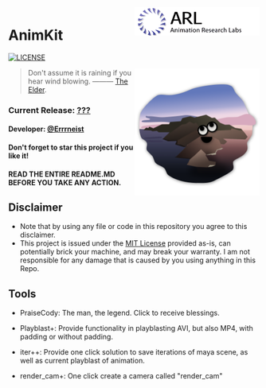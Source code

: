 <img align="right" src="https://github.com/Errrneist/AnimKit/blob/master/IMG/arl_logo.png" alt="ARL" width="250">

# AnimKit
[![LICENSE](https://img.shields.io/badge/license-Anti%20996-blue.svg)](https://github.com/996icu/996.ICU/blob/master/LICENSE)

<img align="right" src="https://github.com/Errrneist/Hackintosh-Razer-Blade-Advanced/blob/master/IMG/catcritter.png" alt="Maya" width="250">


> Don't assume it is raining if you hear wind blowing. ——— [The Elder](https://hongjunwu.com/elder/).    
### Current Release: [???](https://github.com/Errrneist/AnimKit/releases)
#### Developer: [@Errrneist](https://www.tonymacx86.com/members/errrneist.1550861/)
#### Don't forget to star this project if you like it! 
#### READ THE ENTIRE README.MD BEFORE YOU TAKE ANY ACTION.


## Disclaimer
* Note that by using any file or code in this repository you agree to this disclaimer.
* This project is issued under the [MIT License](https://opensource.org/licenses/MIT) provided as-is, can potentially brick your machine, and may break your warranty. I am not responsible for any damage that is caused by you using anything in this Repo.

## Tools
* PraiseCody: The man, the legend. Click to receive blessings.


* Playblast+: Provide functionality in playblasting AVI, but also MP4, with padding or without padding.
* iter++: Provide one click solution to save iterations of maya scene, as well as current playblast of animation.
* render_cam+: One click create a camera called "render_cam"


